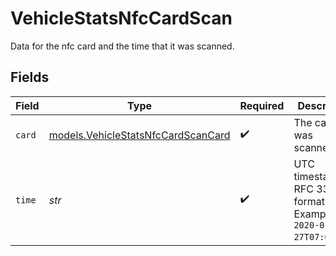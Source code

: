 # VehicleStatsNfcCardScan

Data for the nfc card and the time that it was scanned.


## Fields

| Field                                                                          | Type                                                                           | Required                                                                       | Description                                                                    | Example                                                                        |
| ------------------------------------------------------------------------------ | ------------------------------------------------------------------------------ | ------------------------------------------------------------------------------ | ------------------------------------------------------------------------------ | ------------------------------------------------------------------------------ |
| `card`                                                                         | [models.VehicleStatsNfcCardScanCard](../models/vehiclestatsnfccardscancard.md) | :heavy_check_mark:                                                             | The card that was scanned.                                                     |                                                                                |
| `time`                                                                         | *str*                                                                          | :heavy_check_mark:                                                             | UTC timestamp in RFC 3339 format. Example: `2020-01-27T07:06:25Z`.             | 2020-01-27T07:06:25Z                                                           |